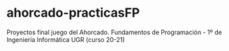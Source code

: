 # ahorcado-practicasFP
Proyectos final juego del Ahorcado. 
Fundamentos de Programación - 1º de Ingeniería Informática UGR (curso 20-21)
